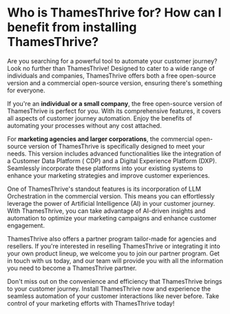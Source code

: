 # Who is ThamesThrive for? How can I benefit from installing ThamesThrive?

Are you searching for a powerful tool to automate your customer journey? Look no further than ThamesThrive! Designed to
cater to a wide range of individuals and companies, ThamesThrive offers both a free open-source version and a commercial
open-source version, ensuring there's something for everyone.

If you're an __individual or a small company__, the free open-source version of ThamesThrive is perfect for you. With its
comprehensive features, it covers all aspects of customer journey automation. Enjoy the benefits of automating your
processes without any cost attached.

For __marketing agencies and larger corporations__, the commercial open-source version of ThamesThrive is specifically designed
to meet your needs. This version includes advanced functionalities like the integration of a Customer Data Platform (
CDP) and a Digital Experience Platform (DXP). Seamlessly incorporate these platforms into your existing systems to
enhance your marketing strategies and improve customer experiences.

One of ThamesThrive's standout features is its incorporation of LLM Orchestration in the commercial version. This means you
can effortlessly leverage the power of Artificial Intelligence (AI) in your customer journey. With ThamesThrive, you can
take advantage of AI-driven insights and automation to optimize your marketing campaigns and enhance customer
engagement.

ThamesThrive also offers a partner program tailor-made for agencies and resellers. If you're interested in reselling
ThamesThrive or integrating it into your own product lineup, we welcome you to join our partner program. Get in touch with
us today, and our team will provide you with all the information you need to become a ThamesThrive partner.

Don't miss out on the convenience and efficiency that ThamesThrive brings to your customer journey. Install ThamesThrive now and
experience the seamless automation of your customer interactions like never before. Take control of your marketing
efforts with ThamesThrive today!
